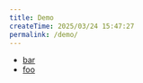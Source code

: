 ```yaml
---
title: Demo
createTime: 2025/03/24 15:47:27
permalink: /demo/
---
```


- [bar](./bar.md)
- [foo](./foo.md)
